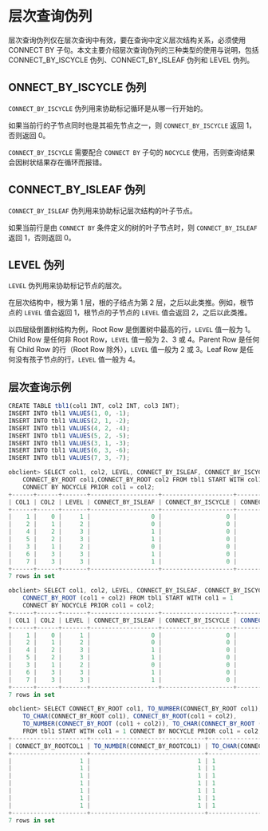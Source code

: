 层次查询伪列 
===========================

层次查询伪列仅在层次查询中有效，要在查询中定义层次结构关系，必须使用 CONNECT BY 子句。本文主要介绍层次查询伪列的三种类型的使用与说明，包括 CONNECT_BY_ISCYCLE 伪列、CONNECT_BY_ISLEAF 伪列和 LEVEL 伪列。

ONNECT_BY_ISCYCLE 伪列 
-----------------------------------------

`CONNECT_BY_ISCYCLE` 伪列用来协助标记循环是从哪一行开始的。

如果当前行的子节点同时也是其祖先节点之一，则 `CONNECT_BY_ISCYCLE` 返回 1，否则返回 0。

`CONNECT_BY_ISCYCLE` 需要配合 `CONNECT BY` 子句的 `NOCYCLE` 使用，否则查询结果会因树状结果存在循环而报错。

CONNECT_BY_ISLEAF 伪列 
-----------------------------------------

`CONNECT_BY_ISLEAF` 伪列用来协助标记层次结构的叶子节点。

如果当前行是由 `CONNECT BY` 条件定义的树的叶子节点时，则 `CONNECT_BY_ISLEAF` 返回 1，否则返回 0。

LEVEL 伪列 
-----------------------------

`LEVEL` 伪列用来协助标记节点的层次。

在层次结构中，根为第 1 层，根的子结点为第 2 层，之后以此类推。例如，根节点的 `LEVEL` 值会返回 1，根节点的子节点的 `LEVEL` 值会返回 2，之后以此类推。

以四层级倒置树结构为例，Root Row 是倒置树中最高的行，`LEVEL` 值一般为 1。Child Row 是任何非 Root Row，`LEVEL` 值一般为 2、3 或 4。Parent Row 是任何有 Child Row 的行（Root Row 除外），`LEVEL` 值一般为 2 或 3。Leaf Row 是任何没有孩子节点的行，`LEVEL` 值一般为 4。

层次查询示例 
---------------------------

```javascript
CREATE TABLE tbl1(col1 INT, col2 INT, col3 INT);
INSERT INTO tbl1 VALUES(1, 0, -1);
INSERT INTO tbl1 VALUES(2, 1, -2);
INSERT INTO tbl1 VALUES(4, 2, -4);
INSERT INTO tbl1 VALUES(5, 2, -5);
INSERT INTO tbl1 VALUES(3, 1, -3);
INSERT INTO tbl1 VALUES(6, 3, -6);
INSERT INTO tbl1 VALUES(7, 3, -7);

obclient> SELECT col1, col2, LEVEL, CONNECT_BY_ISLEAF, CONNECT_BY_ISCYCLE, 
    CONNECT_BY_ROOT col1,CONNECT_BY_ROOT col2 FROM tbl1 START WITH col1 = 1 
    CONNECT BY NOCYCLE PRIOR col1 = col2;
+------+------+-------+-------------------+--------------------+---------------------+---------------------+
| COL1 | COL2 | LEVEL | CONNECT_BY_ISLEAF | CONNECT_BY_ISCYCLE | CONNECT_BY_ROOTCOL1 | CONNECT_BY_ROOTCOL2 |
+------+------+-------+-------------------+--------------------+---------------------+---------------------+
|    1 |    0 |     1 |                 0 |                  0 |                   1 |                   0 |
|    2 |    1 |     2 |                 0 |                  0 |                   1 |                   0 |
|    4 |    2 |     3 |                 1 |                  0 |                   1 |                   0 |
|    5 |    2 |     3 |                 1 |                  0 |                   1 |                   0 |
|    3 |    1 |     2 |                 0 |                  0 |                   1 |                   0 |
|    6 |    3 |     3 |                 1 |                  0 |                   1 |                   0 |
|    7 |    3 |     3 |                 1 |                  0 |                   1 |                   0 |
+------+------+-------+-------------------+--------------------+---------------------+---------------------+
7 rows in set

obclient> SELECT col1, col2, LEVEL, CONNECT_BY_ISLEAF, CONNECT_BY_ISCYCLE, 
    CONNECT_BY_ROOT (col1 + col2) FROM tbl1 START WITH col1 = 1 
    CONNECT BY NOCYCLE PRIOR col1 = col2;
+------+------+-------+-------------------+--------------------+----------------------------+
| COL1 | COL2 | LEVEL | CONNECT_BY_ISLEAF | CONNECT_BY_ISCYCLE | CONNECT_BY_ROOT(COL1+COL2) |
+------+------+-------+-------------------+--------------------+----------------------------+
|    1 |    0 |     1 |                 0 |                  0 |                          1 |
|    2 |    1 |     2 |                 0 |                  0 |                          1 |
|    4 |    2 |     3 |                 1 |                  0 |                          1 |
|    5 |    2 |     3 |                 1 |                  0 |                          1 |
|    3 |    1 |     2 |                 0 |                  0 |                          1 |
|    6 |    3 |     3 |                 1 |                  0 |                          1 |
|    7 |    3 |     3 |                 1 |                  0 |                          1 |
+------+------+-------+-------------------+--------------------+----------------------------+
7 rows in set

obclient> SELECT CONNECT_BY_ROOT col1, TO_NUMBER(CONNECT_BY_ROOT col1), 
    TO_CHAR(CONNECT_BY_ROOT col1), CONNECT_BY_ROOT(col1 + col2),
    TO_NUMBER(CONNECT_BY_ROOT (col1 + col2)), TO_CHAR(CONNECT_BY_ROOT (col1 + col2))
    FROM tbl1 START WITH col1 = 1 CONNECT BY NOCYCLE PRIOR col1 = col2;
+---------------------+--------------------------------+------------------------------+----------------------------+---------------------------------------+-------------------------------------+
| CONNECT_BY_ROOTCOL1 | TO_NUMBER(CONNECT_BY_ROOTCOL1) | TO_CHAR(CONNECT_BY_ROOTCOL1) | CONNECT_BY_ROOT(COL1+COL2) | TO_NUMBER(CONNECT_BY_ROOT(COL1+COL2)) | TO_CHAR(CONNECT_BY_ROOT(COL1+COL2)) |
+---------------------+--------------------------------+------------------------------+----------------------------+---------------------------------------+-------------------------------------+
|                   1 |                              1 | 1                            |                          1 |                                     1 | 1                                   |
|                   1 |                              1 | 1                            |                          1 |                                     1 | 1                                   |
|                   1 |                              1 | 1                            |                          1 |                                     1 | 1                                   |
|                   1 |                              1 | 1                            |                          1 |                                     1 | 1                                   |
|                   1 |                              1 | 1                            |                          1 |                                     1 | 1                                   |
|                   1 |                              1 | 1                            |                          1 |                                     1 | 1                                   |
|                   1 |                              1 | 1                            |                          1 |                                     1 | 1                                   |
+---------------------+--------------------------------+------------------------------+----------------------------+---------------------------------------+-------------------------------------+
7 rows in set
```


